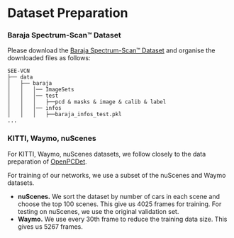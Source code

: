 # Dataset Preparation

### Baraja Spectrum-Scan™ Dataset
Please download the [Baraja Spectrum-Scan™ Dataset](https://drive.google.com/file/d/16_azaVGiMVycGH799FX2RyRIWHrslU0R/view?usp=sharing) and organise the downloaded files as follows:
```
SEE-VCN
├── data
│   ├── baraja
│   │   │── ImageSets
│   │   │── test
│   │   │   ├──pcd & masks & image & calib & label
│   │   │── infos
│   │   │   ├──baraja_infos_test.pkl
...
```

### KITTI, Waymo, nuScenes
For KITTI, Waymo, nuScenes datasets, we follow closely to the data preparation of [OpenPCDet](https://github.com/open-mmlab/OpenPCDet/blob/master/docs/GETTING_STARTED.md). 

For training of our networks, we use a subset of the nuScenes and Waymo datasets.
- **nuScenes.** We sort the dataset by number of cars in each scene and choose the top 100 scenes. This give us 4025 frames for training. For testing on nuScenes, we use the original validation set.
- **Waymo.** We use every 30th frame to reduce the training data size. This gives us 5267 frames.
